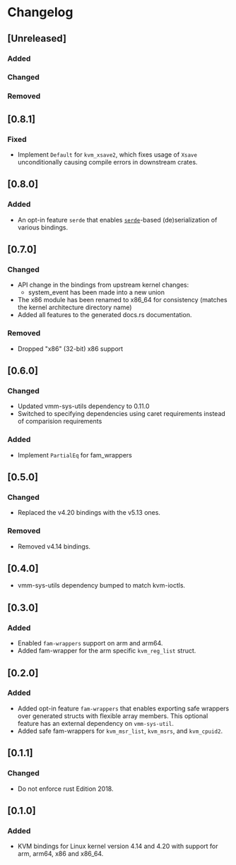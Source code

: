 # Changelog
## [Unreleased]

### Added

### Changed

### Removed

## [0.8.1]

### Fixed

- Implement `Default` for `kvm_xsave2`, which fixes usage of `Xsave`
  unconditionally causing compile errors in downstream crates.

## [0.8.0]

### Added

- An opt-in feature `serde` that enables [`serde`](https://serde.rs)-based
  (de)serialization of various bindings. 

## [0.7.0]

### Changed
- API change in the bindings from upstream kernel changes:
  * system\_event has been made into a new union
- The x86 module has been renamed to x86\_64 for consistency (matches the kernel
  architecture directory name)
- Added all features to the generated docs.rs documentation.

### Removed

- Dropped "x86" (32-bit) x86 support

## [0.6.0]

### Changed

- Updated vmm-sys-utils dependency to 0.11.0
- Switched to specifying dependencies using caret requirements
  instead of comparision requirements

### Added

- Implement `PartialEq` for fam\_wrappers 

## [0.5.0]

### Changed

- Replaced the v4.20 bindings with the v5.13 ones.

### Removed

- Removed v4.14 bindings.

## [0.4.0]

- vmm-sys-utils dependency bumped to match kvm-ioctls.

## [0.3.0]

### Added

- Enabled `fam-wrappers` support on arm and arm64.
- Added fam-wrapper for the arm specific `kvm_reg_list` struct.

## [0.2.0]

### Added

- Added opt-in feature `fam-wrappers` that enables exporting
  safe wrappers over generated structs with flexible array
  members. This optional feature has an external dependency
  on `vmm-sys-util`.
- Added safe fam-wrappers for `kvm_msr_list`, `kvm_msrs`,
  and `kvm_cpuid2`.

## [0.1.1]

### Changed

- Do not enforce rust Edition 2018.

## [0.1.0]

### Added

- KVM bindings for Linux kernel version 4.14 and 4.20 with
  support for arm, arm64, x86 and x86_64.
